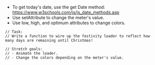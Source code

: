 - To get today's date, use the get Date method: https://www.w3schools.com/js/js_date_methods.asp
- Use setAttribute to change the meter's value.
- Use low, high, and optimum attributes to change colors.

```
// Task:
// Write a function to wire up the festivity loader to reflect how many days are remaining until Christmas!

// Stretch goals:
// - Animate the loader.
// - Change the colors depending on the meter's value.
```